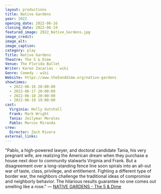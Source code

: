 ```yaml
---
layout: productions
title: Native Gardens
year: 2022
opening_date: 2022-06-16
closing_date: 2022-06-19
featured_image: 2022_Native_Gardens.jpg
image_credit: 
image_alt:
image_caption:
category: play
Title: Native Gardens
Theatre: The 5 & Dime
Venue: The Florida Ballet
Writer: Karen Zacarias - wiki
Genre: Comedy - wiki
Website: https://www.the5anddime.org/native-gardens
showtimes: 
  - 2022-06-16 20:00:00
  - 2022-06-17 20:00:00
  - 2022-06-18 20:00:00
  - 2022-06-19 19:00:00
cast:
  Virginia: Holly Gutshall
  Frank: Mark Wright
  Tania: Jeilymar Morales
  Pablo: Marcos Miranda
crew:
  Director: Zach Rivera
external_links: 
---
```

"Pablo, a high-powered lawyer, and doctoral candidate Tania, his very pregnant wife, are realizing the American dream when they purchase a house next door to community stalwarts Virginia and Frank. But a disagreement over a long-standing fence line soon spirals into an all-out war of taste, class, privilege, and entitlement. Fighting a different type of border war, the neighbors challenge the traditional ideas of compromise and neighborly behavior. The hilarious results guarantee no one comes out smelling like a rose." — [NATIVE GARDENS - The 5 & Dime](https://www.the5anddime.org/native-gardens)
